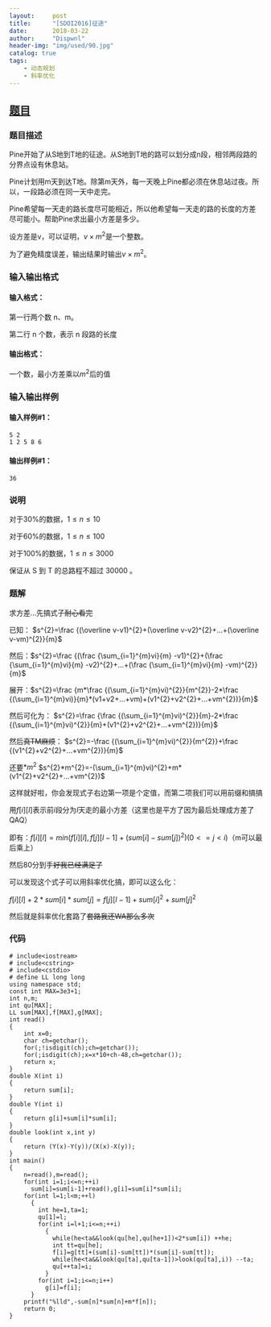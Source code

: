 ```yaml
---
layout:     post
title:      "[SDOI2016]征途"
date:       2018-03-22
author:     "Dispwnl"
header-img: "img/used/90.jpg"
catalog: true
tags:
    - 动态规划
    - 斜率优化
---
```

## [题目](https://www.luogu.org/problemnew/show/P4072#sub)
### 题目描述

Pine开始了从S地到T地的征途。从S地到T地的路可以划分成n段，相邻两段路的分界点设有休息站。

Pine计划用m天到达T地。除第m天外，每一天晚上Pine都必须在休息站过夜。所以，一段路必须在同一天中走完。

Pine希望每一天走的路长度尽可能相近，所以他希望每一天走的路的长度的方差尽可能小。帮助Pine求出最小方差是多少。

设方差是v，可以证明，$v\times m^2$是一个整数。

为了避免精度误差，输出结果时输出$v\times m^2$。

### 输入输出格式
#### 输入格式：
第一行两个数 n、m。

第二行 n 个数，表示 n 段路的长度

#### 输出格式：
一个数，最小方差乘以$m^2$后的值

### 输入输出样例
#### 输入样例#1：
```
5 2
1 2 5 8 6
```
#### 输出样例#1： 
```
36
```
### 说明
对于$30\%$的数据，$1\leq n\leq 10$

对于$60\%$的数据，$1\leq n\leq 100$

对于$100\%$的数据，$1\leq n\leq 3000$

保证从 S 到 T 的总路程不超过 30000 。

### 题解

求方差...先搞式子~~耐心看完~~

已知：
$s^{2}=\frac {(\overline v-v1)^{2}+(\overline v-v2)^{2}+...+(\overline v-vm)^{2}}{m}$

然后：$s^{2}=\frac {(\frac {\sum_{i=1}^{m}vi}{m} -v1)^{2}+(\frac {\sum_{i=1}^{m}vi}{m} -v2)^{2}+...+(\frac {\sum_{i=1}^{m}vi}{m} -vm)^{2}}{m}$

展开：$s^{2}=\frac {m*\frac {(\sum_{i=1}^{m}vi)^{2}}{m^{2}}-2*\frac {(\sum_{i=1}^{m}vi)}{m}*(v1+v2+...+vm)+(v1^{2}+v2^{2}+...+vm^{2})}{m}$

然后可化为：
$s^{2}=\frac {\frac {(\sum_{i=1}^{m}vi)^{2}}{m}-2*\frac {(\sum_{i=1}^{m}vi)^{2}}{m}+(v1^{2}+v2^{2}+...+vm^{2})}{m}$

然后~~真TM麻烦~~：
$s^{2}=-\frac {(\sum_{i=1}^{m}vi)^{2}}{m^{2}}+\frac {(v1^{2}+v2^{2}+...+vm^{2})}{m}$

还要$*m^2$
$s^{2}*m^{2}=-(\sum_{i=1}^{m}vi)^{2}+m*(v1^{2}+v2^{2}+...+vm^{2})$

这样就好啦，你会发现式子右边第一项是个定值，而第二项我们可以用前缀和搞搞

用$f[i][l]$表示前$i$段分为$l$天走的最小方差（这里也是平方了因为最后处理成方差了QAQ）

即有：$f[i][l]=min(f[i][l],f[j][l-1]+(sum[i]-sum[j])^{2})(0<=j<i)$（m可以最后乘上）

然后80分到手~~好我已经满足了~~

可以发现这个式子可以用斜率优化搞，即可以这么化：

$f[i][l]+2*sum[i]*sum[j]=f[j][l-1]+sum[i]^{2}+sum[j]^{2}$

然后就是斜率优化套路了~~套路我还WA那么多次~~

### 代码
```
# include<iostream>
# include<cstring>
# include<cstdio>
# define LL long long
using namespace std;
const int MAX=3e3+1;
int n,m;
int qu[MAX];
LL sum[MAX],f[MAX],g[MAX];
int read()
{
    int x=0;
    char ch=getchar();
    for(;!isdigit(ch);ch=getchar());
    for(;isdigit(ch);x=x*10+ch-48,ch=getchar());
    return x;
}
double X(int i)
{
    return sum[i];
}
double Y(int i)
{
    return g[i]+sum[i]*sum[i];
}
double look(int x,int y)
{
    return (Y(x)-Y(y))/(X(x)-X(y));
}
int main()
{
    n=read(),m=read();
    for(int i=1;i<=n;++i)
      sum[i]=sum[i-1]+read(),g[i]=sum[i]*sum[i];
    for(int l=1;l<m;++l)
      {
      	int he=1,ta=1;
      	qu[1]=l;
      	for(int i=l+1;i<=n;++i)
          {
          	while(he<ta&&look(qu[he],qu[he+1])<2*sum[i]) ++he;
          	int tt=qu[he];
          	f[i]=g[tt]+(sum[i]-sum[tt])*(sum[i]-sum[tt]);
          	while(he<ta&&look(qu[ta],qu[ta-1])>look(qu[ta],i)) --ta;
          	qu[++ta]=i;
          }
        for(int i=1;i<=n;i++)
          g[i]=f[i];
      }
    printf("%lld",-sum[n]*sum[n]+m*f[n]);
    return 0;
}
```
